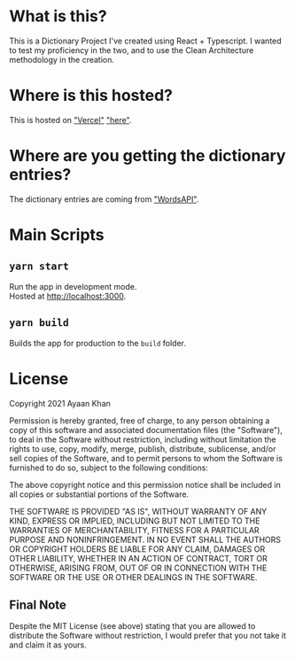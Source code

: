 # What is this?

This is a Dictionary Project I've created using React + Typescript. I wanted to test my proficiency in the two, and to use the Clean Architecture methodology in the creation.

# Where is this hosted?

This is hosted on ["Vercel"](https://vercel.com) ["here"](https://dictionary-app-theayokhan.vercel.app).

# Where are you getting the dictionary entries?

The dictionary entries are coming from ["WordsAPI"](https://www.wordsapi.com).

# Main Scripts

## `yarn start`

Run the app in development mode.\
Hosted at [http://localhost:3000](http://localhost:3000).

## `yarn build`

Builds the app for production to the `build` folder.

# License

Copyright 2021 Ayaan Khan

Permission is hereby granted, free of charge, to any person obtaining a copy of this software and associated documentation files (the "Software"), to deal in the Software without restriction, including without limitation the rights to use, copy, modify, merge, publish, distribute, sublicense, and/or sell copies of the Software, and to permit persons to whom the Software is furnished to do so, subject to the following conditions:

The above copyright notice and this permission notice shall be included in all copies or substantial portions of the Software.

THE SOFTWARE IS PROVIDED "AS IS", WITHOUT WARRANTY OF ANY KIND, EXPRESS OR IMPLIED, INCLUDING BUT NOT LIMITED TO THE WARRANTIES OF MERCHANTABILITY, FITNESS FOR A PARTICULAR PURPOSE AND NONINFRINGEMENT. IN NO EVENT SHALL THE AUTHORS OR COPYRIGHT HOLDERS BE LIABLE FOR ANY CLAIM, DAMAGES OR OTHER LIABILITY, WHETHER IN AN ACTION OF CONTRACT, TORT OR OTHERWISE, ARISING FROM, OUT OF OR IN CONNECTION WITH THE SOFTWARE OR THE USE OR OTHER DEALINGS IN THE SOFTWARE.

## Final Note

Despite the MIT License (see above) stating that you are allowed to distribute the Software without restriction, I would prefer that you not take it and claim it as yours.
